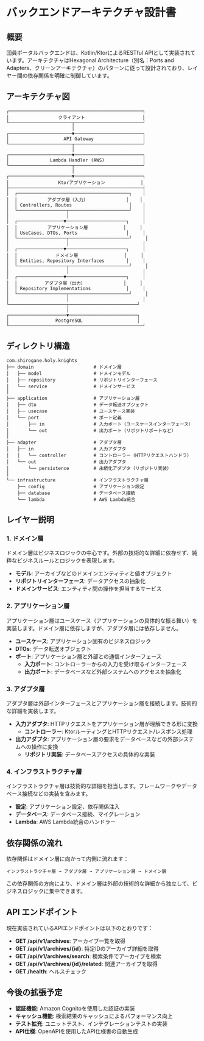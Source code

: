 # バックエンドアーキテクチャ設計書

## 概要

団員ポータルバックエンドは、Kotlin/KtorによるRESTful APIとして実装されています。アーキテクチャはHexagonal Architecture（別名：Ports and Adapters、クリーンアーキテクチャ）のパターンに従って設計されており、レイヤー間の依存関係を明確に制御しています。

## アーキテクチャ図

```
┌─────────────────────────────────────────────────┐
│                  クライアント                     │
└───────────────────────┬─────────────────────────┘
                        │
┌───────────────────────▼─────────────────────────┐
│                    API Gateway                  │
└───────────────────────┬─────────────────────────┘
                        │
┌───────────────────────▼─────────────────────────┐
│               Lambda Handler (AWS)              │
└───────────────────────┬─────────────────────────┘
                        │
┌───────────────────────▼─────────────────────────┐
│                  Ktorアプリケーション             │
├─────────────────────────────────────────────────┤
│  ┌─────────────────────────────────────────┐    │
│  │           アダプタ層（入力）              │    │
│  │ Controllers, Routes                     │    │
│  └──────────────────┬──────────────────────┘    │
│                     │                           │
│  ┌─────────────────▼──────────────────────┐     │
│  │           アプリケーション層             │     │
│  │ UseCases, DTOs, Ports                  │     │
│  └──────────────────┬──────────────────────┘     │
│                     │                           │
│  ┌─────────────────▼──────────────────────┐     │
│  │              ドメイン層                 │     │
│  │ Entities, Repository Interfaces        │     │
│  └──────────────────┬──────────────────────┘     │
│                     │                           │
│  ┌─────────────────▼──────────────────────┐     │
│  │          アダプタ層（出力）              │     │
│  │ Repository Implementations             │     │
│  └──────────────────┬──────────────────────┘     │
│                     │                           │
└─────────────────────┬─────────────────────────┘
                      │
┌─────────────────────▼─────────────────────────┐
│                 PostgreSQL                    │
└─────────────────────────────────────────────────┘
```

## ディレクトリ構造

```
com.shirogane.holy.knights
├── domain                      # ドメイン層
│   ├── model                   # ドメインモデル
│   ├── repository              # リポジトリインターフェース
│   └── service                 # ドメインサービス
│
├── application                 # アプリケーション層
│   ├── dto                     # データ転送オブジェクト
│   ├── usecase                 # ユースケース実装
│   └── port                    # ポート定義
│       ├── in                  # 入力ポート（ユースケースインターフェース）
│       └── out                 # 出力ポート（リポジトリポートなど）
│
├── adapter                     # アダプタ層
│   ├── in                      # 入力アダプタ
│   │   └── controller          # コントローラー（HTTPリクエストハンドラ）
│   └── out                     # 出力アダプタ
│       └── persistence         # 永続化アダプタ（リポジトリ実装）
│
└── infrastructure              # インフラストラクチャ層
    ├── config                  # アプリケーション設定
    ├── database                # データベース接続
    └── lambda                  # AWS Lambda統合
```

## レイヤー説明

### 1. ドメイン層

ドメイン層はビジネスロジックの中心です。外部の技術的な詳細に依存せず、純粋なビジネスルールとロジックを表現します。

- **モデル**: アーカイブなどのドメインエンティティと値オブジェクト
- **リポジトリインターフェース**: データアクセスの抽象化
- **ドメインサービス**: エンティティ間の操作を担当するサービス

### 2. アプリケーション層

アプリケーション層はユースケース（アプリケーションの具体的な振る舞い）を実装します。ドメイン層に依存しますが、アダプタ層には依存しません。

- **ユースケース**: アプリケーション固有のビジネスロジック
- **DTOs**: データ転送オブジェクト
- **ポート**: アプリケーション層と外部との通信インターフェース
  - **入力ポート**: コントローラーからの入力を受け取るインターフェース
  - **出力ポート**: データベースなど外部システムへのアクセスを抽象化

### 3. アダプタ層

アダプタ層は外部インターフェースとアプリケーション層を接続します。技術的な詳細を実装します。

- **入力アダプタ**: HTTPリクエストをアプリケーション層が理解できる形に変換
  - **コントローラー**: KtorルーティングとHTTPリクエスト/レスポンス処理
- **出力アダプタ**: アプリケーション層の要求をデータベースなどの外部システムへの操作に変換
  - **リポジトリ実装**: データベースアクセスの具体的な実装

### 4. インフラストラクチャ層

インフラストラクチャ層は技術的な詳細を担当します。フレームワークやデータベース接続などの実装を含みます。

- **設定**: アプリケーション設定、依存関係注入
- **データベース**: データベース接続、マイグレーション
- **Lambda**: AWS Lambda統合のハンドラー

## 依存関係の流れ

依存関係はドメイン層に向かって内側に流れます：

```
インフラストラクチャ層 → アダプタ層 → アプリケーション層 → ドメイン層
```

この依存関係の方向により、ドメイン層は外部の技術的な詳細から独立して、ビジネスロジックに集中できます。

## API エンドポイント

現在実装されているAPIエンドポイントは以下のとおりです：

- **GET /api/v1/archives**: アーカイブ一覧を取得
- **GET /api/v1/archives/{id}**: 特定IDのアーカイブ詳細を取得
- **GET /api/v1/archives/search**: 検索条件でアーカイブを検索
- **GET /api/v1/archives/{id}/related**: 関連アーカイブを取得
- **GET /health**: ヘルスチェック

## 今後の拡張予定

- **認証機能**: Amazon Cognitoを使用した認証の実装
- **キャッシュ機能**: 検索結果のキャッシュによるパフォーマンス向上
- **テスト拡充**: ユニットテスト、インテグレーションテストの実装
- **API仕様**: OpenAPIを使用したAPI仕様書の自動生成
